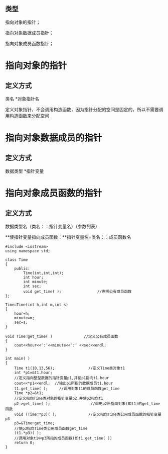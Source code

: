 ## 类型

指向对象的指针；

指向对象数据成员指针；

指向对象成员函数指针；

# 指向对象的指针

## 定义方式

类名 *对象指针名

定义对象指针，不会调用构造函数，因为指针分配的空间是固定的，所以不需要调用构造函数来分配空间

# 指向对象数据成员的指针

## 定义方式

数据类型 *指针变量

# 指向对象成员函数的指针

## 定义方式

数据类型名（类名：：指针变量名）（参数列表）

**使指针变量指向成员函数：**指针变量名=类名：：成员函数名

```
#include <iostream>
using namespace std;

class Time
{
	public:
    	Time(int,int,int);
        int hour;
        int minute;
        int sec;
        void get_time( );                //声明公有成员函数
};

Time∷Time(int h,int m,int s)
{
	hour=h;
    minute=m;
    sec=s;
}

void Time∷get_time( )              //定义公有成员函数
{
	cout<<hour<<″:″<<minute<<″:″ <<sec<<endl;
}

int main( )
{	
	Time t1(10,13,56);               //定义Time类对象t1
	int *p1=&t1.hour;     
    //定义指向整型数据的指针变量p1,并使p1指向t1.hour
    cout<<*p1<<endl;  //输出p1所指的数据成员t1.hour
    t1.get_time( );     //调用对象t1的成员函数get_time
    Time *p2=&t1;                    
    //定义指向Time类对象的指针变量p2,并使p2指向t1
    p2->get_time( );                  //调用p2所指向对象(即t1)的get_time函数
    void (Time∷*p3)( );              //定义指向Time类公用成员函数的指针变量p3
    p3=&Time∷get_time;              
    //使p3指向Time类公用成员函数get_time
    (t1.*p3)( );  
    //调用对象t1中p3所指的成员函数(即t1.get_time( ))
    return 0;
}
```

